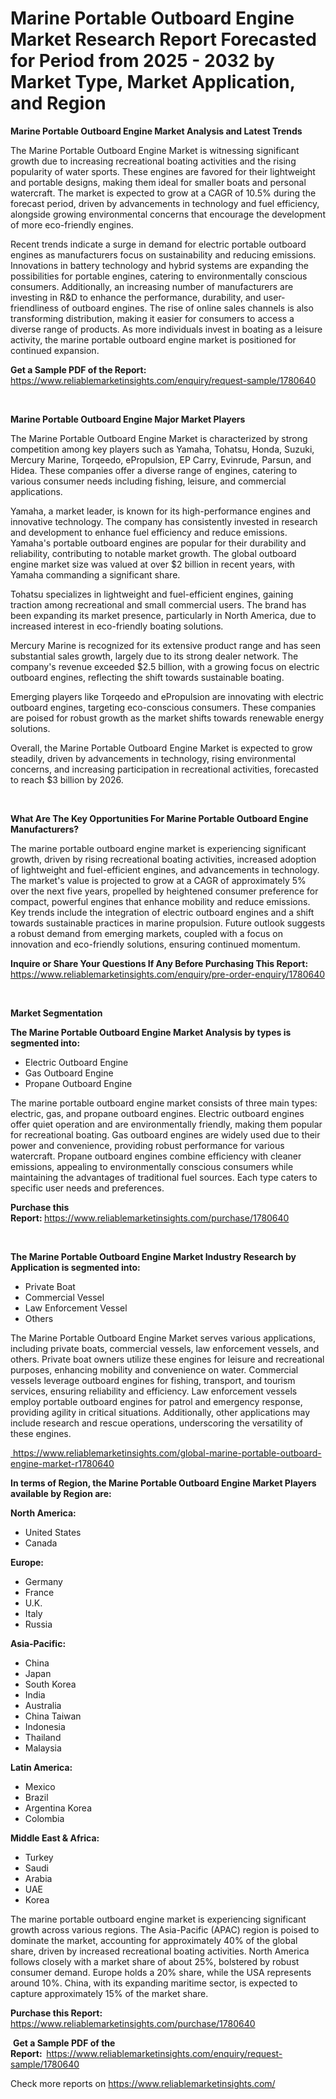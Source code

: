 <p><h1>Marine Portable Outboard Engine Market Research Report Forecasted for Period from 2025 -  2032 by Market Type, Market Application, and Region</h1></p><p><strong>Marine Portable Outboard Engine Market Analysis and Latest Trends</strong></p>
<p><p>The Marine Portable Outboard Engine Market is witnessing significant growth due to increasing recreational boating activities and the rising popularity of water sports. These engines are favored for their lightweight and portable designs, making them ideal for smaller boats and personal watercraft. The market is expected to grow at a CAGR of 10.5% during the forecast period, driven by advancements in technology and fuel efficiency, alongside growing environmental concerns that encourage the development of more eco-friendly engines.</p><p>Recent trends indicate a surge in demand for electric portable outboard engines as manufacturers focus on sustainability and reducing emissions. Innovations in battery technology and hybrid systems are expanding the possibilities for portable engines, catering to environmentally conscious consumers. Additionally, an increasing number of manufacturers are investing in R&D to enhance the performance, durability, and user-friendliness of outboard engines. The rise of online sales channels is also transforming distribution, making it easier for consumers to access a diverse range of products. As more individuals invest in boating as a leisure activity, the marine portable outboard engine market is positioned for continued expansion.</p></p>
<p><strong>Get a Sample PDF of the Report:&nbsp;</strong> <a href="https://www.reliablemarketinsights.com/enquiry/request-sample/1780640?utm_campaign=2538&utm_medium=2&utm_source=Github&utm_content=ia&utm_term=25032025&utm_id=marine-portable-outboard-engine">https://www.reliablemarketinsights.com/enquiry/request-sample/1780640</a></p>
<p>&nbsp;</p>
<p><strong>Marine Portable Outboard Engine Major Market Players</strong></p>
<p><p>The Marine Portable Outboard Engine Market is characterized by strong competition among key players such as Yamaha, Tohatsu, Honda, Suzuki, Mercury Marine, Torqeedo, ePropulsion, EP Carry, Evinrude, Parsun, and Hidea. These companies offer a diverse range of engines, catering to various consumer needs including fishing, leisure, and commercial applications.</p><p>Yamaha, a market leader, is known for its high-performance engines and innovative technology. The company has consistently invested in research and development to enhance fuel efficiency and reduce emissions. Yamaha's portable outboard engines are popular for their durability and reliability, contributing to notable market growth. The global outboard engine market size was valued at over $2 billion in recent years, with Yamaha commanding a significant share.</p><p>Tohatsu specializes in lightweight and fuel-efficient engines, gaining traction among recreational and small commercial users. The brand has been expanding its market presence, particularly in North America, due to increased interest in eco-friendly boating solutions.</p><p>Mercury Marine is recognized for its extensive product range and has seen substantial sales growth, largely due to its strong dealer network. The company's revenue exceeded $2.5 billion, with a growing focus on electric outboard engines, reflecting the shift towards sustainable boating.</p><p>Emerging players like Torqeedo and ePropulsion are innovating with electric outboard engines, targeting eco-conscious consumers. These companies are poised for robust growth as the market shifts towards renewable energy solutions.</p><p>Overall, the Marine Portable Outboard Engine Market is expected to grow steadily, driven by advancements in technology, rising environmental concerns, and increasing participation in recreational activities, forecasted to reach $3 billion by 2026.</p></p>
<p>&nbsp;</p>
<p><strong>What Are The Key Opportunities For Marine Portable Outboard Engine Manufacturers?</strong></p>
<p><p>The marine portable outboard engine market is experiencing significant growth, driven by rising recreational boating activities, increased adoption of lightweight and fuel-efficient engines, and advancements in technology. The market's value is projected to grow at a CAGR of approximately 5% over the next five years, propelled by heightened consumer preference for compact, powerful engines that enhance mobility and reduce emissions. Key trends include the integration of electric outboard engines and a shift towards sustainable practices in marine propulsion. Future outlook suggests a robust demand from emerging markets, coupled with a focus on innovation and eco-friendly solutions, ensuring continued momentum.</p></p>
<p><strong>Inquire or Share Your Questions If Any Before Purchasing This Report:</strong> <a href="https://www.reliablemarketinsights.com/enquiry/pre-order-enquiry/1780640?utm_campaign=2538&utm_medium=2&utm_source=Github&utm_content=ia&utm_term=25032025&utm_id=marine-portable-outboard-engine">https://www.reliablemarketinsights.com/enquiry/pre-order-enquiry/1780640</a></p>
<p>&nbsp;</p>
<p><strong>Market Segmentation</strong></p>
<p><strong>The Marine Portable Outboard Engine Market Analysis by types is segmented into:</strong></p>
<p><ul><li>Electric Outboard Engine</li><li>Gas Outboard Engine</li><li>Propane Outboard Engine</li></ul></p>
<p><p>The marine portable outboard engine market consists of three main types: electric, gas, and propane outboard engines. Electric outboard engines offer quiet operation and are environmentally friendly, making them popular for recreational boating. Gas outboard engines are widely used due to their power and convenience, providing robust performance for various watercraft. Propane outboard engines combine efficiency with cleaner emissions, appealing to environmentally conscious consumers while maintaining the advantages of traditional fuel sources. Each type caters to specific user needs and preferences.</p></p>
<p><strong>Purchase this Report:&nbsp;</strong><a href="https://www.reliablemarketinsights.com/purchase/1780640?utm_campaign=2538&utm_medium=2&utm_source=Github&utm_content=ia&utm_term=25032025&utm_id=marine-portable-outboard-engine">https://www.reliablemarketinsights.com/purchase/1780640</a></p>
<p>&nbsp;</p>
<p><strong>The Marine Portable Outboard Engine Market Industry Research by Application is segmented into:</strong></p>
<p><ul><li>Private Boat</li><li>Commercial Vessel</li><li>Law Enforcement Vessel</li><li>Others</li></ul></p>
<p><p>The Marine Portable Outboard Engine Market serves various applications, including private boats, commercial vessels, law enforcement vessels, and others. Private boat owners utilize these engines for leisure and recreational purposes, enhancing mobility and convenience on water. Commercial vessels leverage outboard engines for fishing, transport, and tourism services, ensuring reliability and efficiency. Law enforcement vessels employ portable outboard engines for patrol and emergency response, providing agility in critical situations. Additionally, other applications may include research and rescue operations, underscoring the versatility of these engines.</p></p>
<p><a href="https://www.reliablemarketinsights.com/global-marine-portable-outboard-engine-market-r1780640?utm_campaign=2538&utm_medium=2&utm_source=Github&utm_content=ia&utm_term=25032025&utm_id=marine-portable-outboard-engine">&nbsp;https://www.reliablemarketinsights.com/global-marine-portable-outboard-engine-market-r1780640</a></p>
<p><strong>In terms of Region, the Marine Portable Outboard Engine Market Players available by Region are:</strong></p>
<p>
    <p> <strong> North America: </strong>
        <ul>
            <li>United States</li>
            <li>Canada</li>
        </ul>
        </p> 
    <p> <strong> Europe: </strong>
        <ul>
            <li>Germany</li>
            <li>France</li>
            <li>U.K.</li>
            <li>Italy</li>
            <li>Russia</li>
        </ul>
        </p> 
    <p> <strong> Asia-Pacific: </strong>
        <ul>
            <li>China</li>
            <li>Japan</li>
            <li>South Korea</li>
            <li>India</li>
            <li>Australia</li>
            <li>China Taiwan</li>
            <li>Indonesia</li>
            <li>Thailand</li>
            <li>Malaysia</li>
        </ul>
        </p> 
    <p> <strong> Latin America: </strong>
        <ul>
            <li>Mexico</li>
            <li>Brazil</li>
            <li>Argentina Korea</li>
            <li>Colombia</li>
        </ul>
        </p> 
    <p> <strong> Middle East & Africa: </strong>
        <ul>
            <li>Turkey</li>
            <li>Saudi</li>
            <li>Arabia</li>
            <li>UAE</li>
            <li>Korea</li>
        </ul>
    </p>
    </p>
<p><p>The marine portable outboard engine market is experiencing significant growth across various regions. The Asia-Pacific (APAC) region is poised to dominate the market, accounting for approximately 40% of the global share, driven by increased recreational boating activities. North America follows closely with a market share of about 25%, bolstered by robust consumer demand. Europe holds a 20% share, while the USA represents around 10%. China, with its expanding maritime sector, is expected to capture approximately 15% of the market share.</p></p>
<p><strong>Purchase this Report: </strong><a href="https://www.reliablemarketinsights.com/purchase/1780640?utm_campaign=2538&utm_medium=2&utm_source=Github&utm_content=ia&utm_term=25032025&utm_id=marine-portable-outboard-engine">https://www.reliablemarketinsights.com/purchase/1780640</a></p>
<p>&nbsp;<strong>Get a Sample PDF of the Report:&nbsp;&nbsp;</strong><a href="https://www.reliablemarketinsights.com/enquiry/request-sample/1780640?utm_campaign=2538&utm_medium=2&utm_source=Github&utm_content=ia&utm_term=25032025&utm_id=marine-portable-outboard-engine">https://www.reliablemarketinsights.com/enquiry/request-sample/1780640</a></p>
<p><strong></strong></p>
<p>Check more reports on <a href="https://www.reliablemarketinsights.com/?utm_campaign=2538&utm_medium=2&utm_source=Github&utm_content=ia&utm_term=25032025&utm_id=marine-portable-outboard-engine">https://www.reliablemarketinsights.com/</a></p>